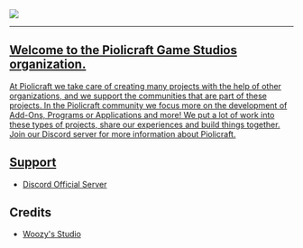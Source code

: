 <div>
  <a href="https://github.com/PiolicraftStudios"><img src="https://cdn.discordapp.com/attachments/1059645728391168010/1098016457570394122/style_3_title.png">
</div>
  
---
## Welcome to the Piolicraft Game Studios organization.

At Piolicraft we take care of creating many projects with the help of other organizations, and we support the communities that are part of these projects. In the Piolicraft community we focus more on the development of Add-Ons, Programs or Applications and more! We put a lot of work into these types of projects, share our experiences and build things together. Join our Discord server for more information about Piolicraft.

## Support
- [Discord Official Server](https://discord.gg/kUgYEaaVkm)
  
## Credits
  
- [Woozy's Studio](https://github.com/WoozyStudio)
